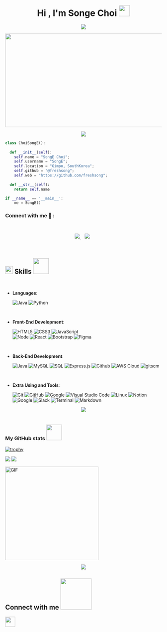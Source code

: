 <!-- ### Hi there 👋 -->

<!--
**freshsong/freshsong** is a ✨ _special_ ✨ repository because its `README.md` (this file) appears on your GitHub profile.

Here are some ideas to get you started:

- 🔭 I’m currently working on ...
- 🌱 I’m currently learning ...
- 👯 I’m looking to collaborate on ...
- 🤔 I’m looking for help with ...
- 💬 Ask me about ...
- 📫 How to reach me: ...
- 😄 Pronouns: ...
- ⚡ Fun fact: ...
-->
<!--
[![Typing SVG](https://readme-typing-svg.demolab.com?font=Fira+Code&weight=700&size=25&duration=4000&pause=2000&color=BAB7CA&background=FFFFFF00&center=%EC%A7%84%EC%8B%A4&vCenter=%EA%B1%B0%EC%A7%93&repeat=%EC%A7%84%EC%8B%A4&random=%EA%B1%B0%EC%A7%93&width=500&height=60&lines=Welcome+to+SongE's+GitHub~!)](https://git.io/typing-svg)
-->


<h1 align="center">Hi , I'm Songe Choi <img src="https://media.giphy.com/media/hvRJCLFzcasrR4ia7z/giphy.gif" width="35"></h1>
<p align="center">
  <a href="https://github.com/DenverCoder1/readme-typing-svg"><img src="https://readme-typing-svg.herokuapp.com?font=Time+New+Roman&color=%23C8BE25&size=25&center=true&vCenter=true&width=600&height=100&lines=Fullstack+WebDeveloper+@dev.bella;Computer+Developer+Student;Competitive+Programmer;Always+learning+new+things"></a>
</p>
<img src="https://media.giphy.com/media/v1.Y2lkPTc5MGI3NjExdWJuajF0OGc4ZW4yYmt2ZXZnd3JucHhqbjdjc2w4bHpxN21sZ3l0YiZlcD12MV9pbnRlcm5hbF9naWZfYnlfaWQmY3Q9Zw/3oKIPnAiaMCws8nOsE/giphy.gif" width="600" height="300"/>

<p  align="center">
<img src="https://user-images.githubusercontent.com/73097560/115834477-dbab4500-a447-11eb-908a-139a6edaec5c.gif">             
<br>

```python
class ChoiSongE():
    
  def __init__(self):
    self.name = "SongE Choi";
    self.username = "SongE";
    self.location = "Gimpo, SouthKorea";
    self.github = "@freshsong";
    self.web = "https://github.com/freshsong";
  
  def __str__(self):
    return self.name

if __name__ == '__main__':
    me = SongE()
```


### Connect with me 🔗 :
<br>
<p align='center'>
<a href="racimo.715@gmail.com" target="_blank">
<img src="https://img.shields.io/badge/Gmail-D14836?style=for-the-badge&logo=gmail&logoColor=white">
</a>&nbsp;&nbsp;
<a href="https://www.instagram.com/dev.bella" target="_blank">
<img src="https://img.shields.io/badge/dev.bella-%23E4405F.svg?style=for-the-badge&logo=Instagram&logoColor=white"></a>&nbsp;&nbsp;
</p>
<br>

## <img src="https://media2.giphy.com/media/QssGEmpkyEOhBCb7e1/giphy.gif?cid=ecf05e47a0n3gi1bfqntqmob8g9aid1oyj2wr3ds3mg700bl&rid=giphy.gif" width ="25"><b> Skills</b></b> <img src="https://media.giphy.com/media/7j2hfyeVcDtf2/giphy.gif" width="50" />



<br>



- **Languages**:

    ![Java](https://img.shields.io/badge/Java-ED8B00?style=for-the-badge&logo=java&logoColor=white)
    ![Python](https://img.shields.io/badge/Python-3776AB?style=for-the-badge&logo=python&logoColor=white)

<br>   
    
- **Front-End Development**:

   ![HTML5](https://img.shields.io/badge/HTML5%20-%23E34F26.svg?style=for-the-badge&logo=html5&logoColor=white)
   ![CSS3](https://img.shields.io/badge/CSS%20-%231572B6.svg?style=for-the-badge&logo=css3&logoColor=white)
   ![JavaScript](https://img.shields.io/badge/JavaScript%20-%23F7DF1E.svg?style=for-the-badge&logo=javascript&logoColor=black)   
  ![Node](https://img.shields.io/badge/Node.js-339933?style=for-the-badge&logo=node.js&logoColor=white)
   ![React](https://img.shields.io/badge/React-61DAFB?style=for-the-badge&logo=react&logoColor=black)
   ![Bootstrap](https://img.shields.io/badge/Bootstrap-563D7C?style=for-the-badge&logo=bootstrap&logoColor=white)
  ![Figma](https://img.shields.io/badge/Figma-F24E1E?style=for-the-badge&logo=figma&logoColor=white)
<br>


- **Back-End Development**:

  ![Java](https://img.shields.io/badge/Java-ED8B00?style=for-the-badge&logo=java&logoColor=white)
  ![MySQL](https://img.shields.io/badge/MySQL%20-%231572B6.svg?style=for-the-badge&logo=MySQL&logoColor=black)
  ![SQL](https://img.shields.io/badge/SQL-CC2927?style=for-the-badge&logo=microsoft%20sql%20server&logoColor=white)
  ![Express.js](https://img.shields.io/badge/Express.js-000000?style=for-the-badge&logo=express&logoColor=white)
      ![Github](https://img.shields.io/badge/GitHub%20Pages-%23327FC7.svg?style=for-the-badge&logo=github&logoColor=white)
    ![AWS Cloud](https://img.shields.io/badge/AWS%20cloud-%23327FC7.svg?style=for-the-badge&logo=aws&logoColor=white)
    ![gitscm](https://img.shields.io/badge/Git-F05032?style=for-the-badge&logo=git&logoColor=white)

<br>




- **Extra Using and Tools**:

    ![Git](https://img.shields.io/badge/git-%23F05033.svg?style=for-the-badge&logo=git&logoColor=white)
    ![GitHub](https://img.shields.io/badge/github-%23121011.svg?style=for-the-badge&logo=github&logoColor=white)
    ![Google](https://img.shields.io/badge/google-%234285F4.svg?style=for-the-badge&logo=google&logoColor=white)
    ![Visual Studio Code](https://img.shields.io/badge/Visual%20Studio%20Code-0078d7.svg?style=for-the-badge&logo=visual-studio-code&logoColor=white)
    ![Linux](https://img.shields.io/badge/Linux-FCC624?style=for-the-badge&logo=linux&logoColor=black) 
    ![Notion](https://img.shields.io/badge/Notion-FFFFFF?style=for-the-badge&logo=notion&logoColor=black) 
    ![Google](https://img.shields.io/badge/google-%234285F4.svg?style=for-the-badge&logo=google&logoColor=white)
    ![Slack](https://img.shields.io/badge/slack-%F24E1E.svg?style=for-the-badge&logo=slack&logoColor=white)
    ![Terminal](https://img.shields.io/badge/Terminal-%23054020?style=for-the-badge&logo=gnu-bash&logoColor=white)
    ![Markdown](https://img.shields.io/badge/markdown-%23000000.svg?style=for-the-badge&logo=markdown&logoColor=white)   

<p  align="center">
<img src="https://user-images.githubusercontent.com/73097560/115834477-dbab4500-a447-11eb-908a-139a6edaec5c.gif">             
<br>
<br>

### My GitHub stats <img src="https://media.giphy.com/media/12oufCB0MyZ1Go/giphy.gif" width="50"></h2>

[![trophy](https://github-profile-trophy.vercel.app/?username=freshsong&theme=flat&column=7)](https://github.com/freshsong/github-profile-trophy)



<img src="https://github-readme-stats.vercel.app/api?username=freshsong&count_private=true&show_icons=true" />

<img src="https://github-readme-stats.vercel.app/api/top-langs/?username=freshsong&layout=compact" />

</p>



<img align="center" alt="GIF" height="300px" src="https://media.giphy.com/media/du3J3cXyzhj75IOgvA/giphy.gif" />
<p  align="center">
<img src="https://user-images.githubusercontent.com/73097560/115834477-dbab4500-a447-11eb-908a-139a6edaec5c.gif">             
<br>

<h2> Connect with me <img src='https://raw.githubusercontent.com/ShahriarShafin/ShahriarShafin/main/Assets/handshake.gif' width="100px"> </h2>
<a href = 'https://www.github.com/freshsong'> <img width = '32px' align= 'center' src="https://raw.githubusercontent.com/rahulbanerjee26/githubAboutMeGenerator/main/icons/github.svg"/></a>
  
<br>
<br>
  <br>












